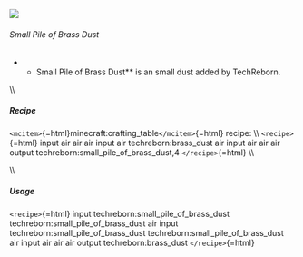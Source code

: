 ![](/mods/techreborn/small_pile_of_brass_dust.png)

###### Small Pile of Brass Dust

-   -   Small Pile of Brass Dust** is an small dust added by
        TechReborn.

\\\\

##### Recipe

`<mcitem>`{=html}minecraft:crafting_table`</mcitem>`{=html} recipe: \\\\
`<recipe>`{=html} input air air air input air techreborn:brass_dust air
input air air air output techreborn:small_pile_of_brass_dust,4
`</recipe>`{=html} \\\\

\\\\

##### Usage

`<recipe>`{=html} input techreborn:small_pile_of_brass_dust
techreborn:small_pile_of_brass_dust air input
techreborn:small_pile_of_brass_dust techreborn:small_pile_of_brass_dust
air input air air air output techreborn:brass_dust `</recipe>`{=html}
